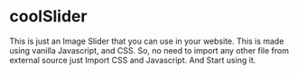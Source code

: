 # coolSlider
This is just an Image Slider that you can use in your website. This is made using vanilla Javascript, and CSS. So, no need to import any other file from external source just Import CSS and Javascript. And Start using it.
